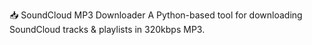 📥 SoundCloud MP3 Downloader
A Python-based tool for downloading SoundCloud tracks & playlists in 320kbps MP3.
